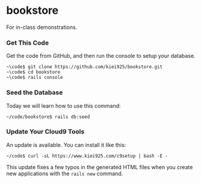 # bookstore

For in-class demonstrations.

### Get This Code

Get the code from GitHub, and then run the console to setup your database.

```
~\code$ git clone https://github.com/kiei925/bookstore.git
~\code$ cd bookstore
~\code$ rails console
```

### Seed the Database

Today we will learn how to use this command:

```
~/code/bookstore$ rails db:seed
```

### Update Your Cloud9 Tools

An update is available.  You can install it like this:

```
~/code$ curl -sL https://www.kiei925.com/c9setup | bash -E -
```
This update fixes a few typos in the generated HTML files when you create new applications with the `rails new` command.
